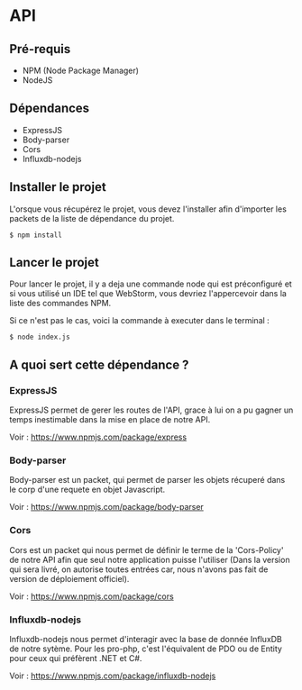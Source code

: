 # API


## Pré-requis

- NPM (Node Package Manager)
- NodeJS


## Dépendances

- ExpressJS
- Body-parser
- Cors
- Influxdb-nodejs


## Installer le projet

L'orsque vous récupérez le projet, vous devez l'installer afin d'importer les packets de la liste de dépendance du projet.

``` shell
$ npm install
```


## Lancer le projet

Pour lancer le projet, il y a deja une commande node qui est préconfiguré et si vous utilisé un IDE tel que WebStorm, vous devriez l'appercevoir dans la liste des commandes NPM.

Si ce n'est pas le cas, voici la commande à executer dans le terminal :

```shell
$ node index.js
```


## A quoi sert cette dépendance ?

### ExpressJS

ExpressJS permet de gerer les routes de l'API, grace à lui on a pu gagner un temps inestimable dans la mise en place de notre API.

Voir : https://www.npmjs.com/package/express



### Body-parser

Body-parser est un packet, qui permet de parser les objets récuperé dans le corp d'une requete en objet Javascript.

Voir : https://www.npmjs.com/package/body-parser



### Cors

Cors est un packet qui nous permet de définir le terme de la 'Cors-Policy' de notre API afin que seul notre application puisse l'utiliser (Dans la version qui sera livré, on autorise toutes entrées car, nous n'avons pas fait de version de déploiement officiel).

Voir : https://www.npmjs.com/package/cors



### Influxdb-nodejs

Influxdb-nodejs nous permet d'interagir avec la base de donnée InfluxDB de notre sytème. Pour les pro-php, c'est l'équivalent de PDO ou de Entity pour ceux qui préfèrent .NET et C#.

Voir : https://www.npmjs.com/package/influxdb-nodejs

